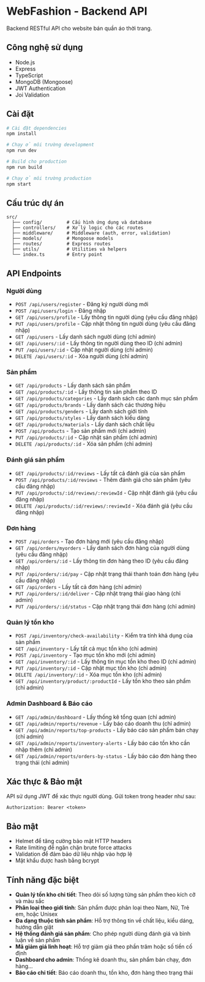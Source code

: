# WebFashion - Backend API

Backend RESTful API cho website bán quần áo thời trang.

## Công nghệ sử dụng

- Node.js
- Express
- TypeScript
- MongoDB (Mongoose)
- JWT Authentication
- Joi Validation

## Cài đặt

```bash
# Cài đặt dependencies
npm install

# Chạy ở môi trường development
npm run dev

# Build cho production
npm run build

# Chạy ở môi trường production
npm start
```

## Cấu trúc dự án

```
src/
  ├── config/         # Cấu hình ứng dụng và database
  ├── controllers/    # Xử lý logic cho các routes
  ├── middleware/     # Middleware (auth, error, validation)
  ├── models/         # Mongoose models
  ├── routes/         # Express routes
  ├── utils/          # Utilities và helpers
  └── index.ts        # Entry point
```

## API Endpoints

### Người dùng

- `POST /api/users/register` - Đăng ký người dùng mới
- `POST /api/users/login` - Đăng nhập
- `GET /api/users/profile` - Lấy thông tin người dùng (yêu cầu đăng nhập)
- `PUT /api/users/profile` - Cập nhật thông tin người dùng (yêu cầu đăng nhập)
- `GET /api/users` - Lấy danh sách người dùng (chỉ admin)
- `GET /api/users/:id` - Lấy thông tin người dùng theo ID (chỉ admin)
- `PUT /api/users/:id` - Cập nhật người dùng (chỉ admin)
- `DELETE /api/users/:id` - Xóa người dùng (chỉ admin)

### Sản phẩm

- `GET /api/products` - Lấy danh sách sản phẩm
- `GET /api/products/:id` - Lấy thông tin sản phẩm theo ID
- `GET /api/products/categories` - Lấy danh sách các danh mục sản phẩm
- `GET /api/products/brands` - Lấy danh sách các thương hiệu
- `GET /api/products/genders` - Lấy danh sách giới tính
- `GET /api/products/styles` - Lấy danh sách kiểu dáng
- `GET /api/products/materials` - Lấy danh sách chất liệu
- `POST /api/products` - Tạo sản phẩm mới (chỉ admin)
- `PUT /api/products/:id` - Cập nhật sản phẩm (chỉ admin)
- `DELETE /api/products/:id` - Xóa sản phẩm (chỉ admin)

### Đánh giá sản phẩm

- `GET /api/products/:id/reviews` - Lấy tất cả đánh giá của sản phẩm
- `POST /api/products/:id/reviews` - Thêm đánh giá cho sản phẩm (yêu cầu đăng nhập)
- `PUT /api/products/:id/reviews/:reviewId` - Cập nhật đánh giá (yêu cầu đăng nhập)
- `DELETE /api/products/:id/reviews/:reviewId` - Xóa đánh giá (yêu cầu đăng nhập)

### Đơn hàng

- `POST /api/orders` - Tạo đơn hàng mới (yêu cầu đăng nhập)
- `GET /api/orders/myorders` - Lấy danh sách đơn hàng của người dùng (yêu cầu đăng nhập)
- `GET /api/orders/:id` - Lấy thông tin đơn hàng theo ID (yêu cầu đăng nhập)
- `PUT /api/orders/:id/pay` - Cập nhật trạng thái thanh toán đơn hàng (yêu cầu đăng nhập)
- `GET /api/orders` - Lấy tất cả đơn hàng (chỉ admin)
- `PUT /api/orders/:id/deliver` - Cập nhật trạng thái giao hàng (chỉ admin)
- `PUT /api/orders/:id/status` - Cập nhật trạng thái đơn hàng (chỉ admin)



### Quản lý tồn kho

- `POST /api/inventory/check-availability` - Kiểm tra tính khả dụng của sản phẩm
- `GET /api/inventory` - Lấy tất cả mục tồn kho (chỉ admin)
- `POST /api/inventory` - Tạo mục tồn kho mới (chỉ admin)
- `GET /api/inventory/:id` - Lấy thông tin mục tồn kho theo ID (chỉ admin)
- `PUT /api/inventory/:id` - Cập nhật mục tồn kho (chỉ admin)
- `DELETE /api/inventory/:id` - Xóa mục tồn kho (chỉ admin)
- `GET /api/inventory/product/:productId` - Lấy tồn kho theo sản phẩm (chỉ admin)

### Admin Dashboard & Báo cáo

- `GET /api/admin/dashboard` - Lấy thống kê tổng quan (chỉ admin)
- `GET /api/admin/reports/revenue` - Lấy báo cáo doanh thu (chỉ admin)
- `GET /api/admin/reports/top-products` - Lấy báo cáo sản phẩm bán chạy (chỉ admin)
- `GET /api/admin/reports/inventory-alerts` - Lấy báo cáo tồn kho cần nhập thêm (chỉ admin)
- `GET /api/admin/reports/orders-by-status` - Lấy báo cáo đơn hàng theo trạng thái (chỉ admin)

## Xác thực & Bảo mật

API sử dụng JWT để xác thực người dùng. Gửi token trong header như sau:

```
Authorization: Bearer <token>
```

## Bảo mật

- Helmet để tăng cường bảo mật HTTP headers
- Rate limiting để ngăn chặn brute force attacks
- Validation để đảm bảo dữ liệu nhập vào hợp lệ
- Mật khẩu được hash bằng bcrypt

## Tính năng đặc biệt

- **Quản lý tồn kho chi tiết**: Theo dõi số lượng từng sản phẩm theo kích cỡ và màu sắc
- **Phân loại theo giới tính**: Sản phẩm được phân loại theo Nam, Nữ, Trẻ em, hoặc Unisex
- **Đa dạng thuộc tính sản phẩm**: Hỗ trợ thông tin về chất liệu, kiểu dáng, hướng dẫn giặt
- **Hệ thống đánh giá sản phẩm**: Cho phép người dùng đánh giá và bình luận về sản phẩm
- **Mã giảm giá linh hoạt**: Hỗ trợ giảm giá theo phần trăm hoặc số tiền cố định
- **Dashboard cho admin**: Thống kê doanh thu, sản phẩm bán chạy, đơn hàng...
- **Báo cáo chi tiết**: Báo cáo doanh thu, tồn kho, đơn hàng theo trạng thái 